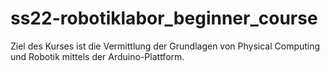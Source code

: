 # ss22-robotiklabor_beginner_course
Ziel des Kurses ist die Vermittlung der Grundlagen von Physical Computing und Robotik mittels der Arduino-Plattform.
